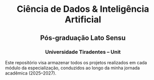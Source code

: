 <h1 align="center">
    Ciência de Dados & Inteligência Artificial
</h1>

<h2 align="center">
    Pós-graduação Lato Sensu
</h2>

<h3 align="center">
    Universidade Tiradentes – Unit
</h3>

Este repositório visa armazenar todos os projetos realizados em cada módulo da especialização, conduzidos ao longo da minha jornada acadêmica (2025–2027).
